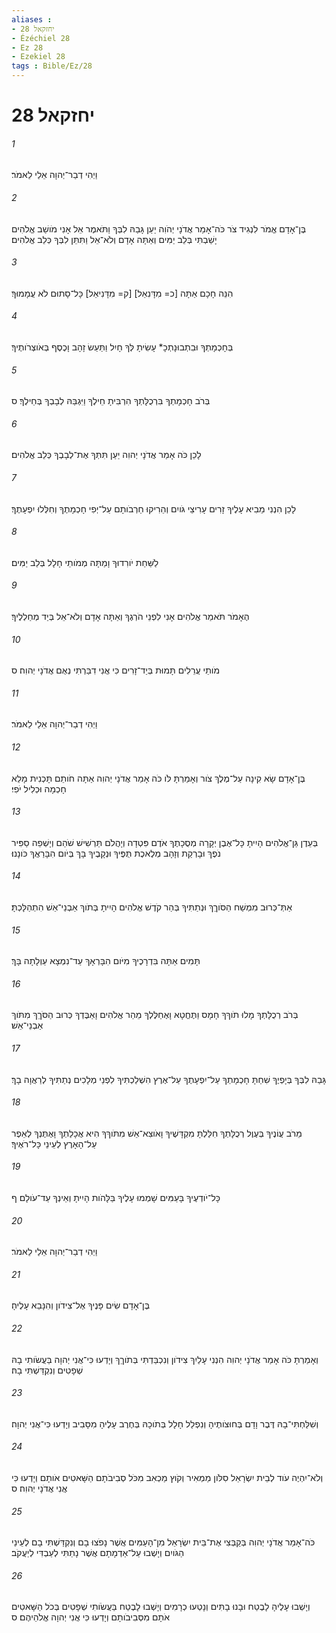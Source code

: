 ```yaml
---
aliases : 
- יחזקאל 28
- Ézéchiel 28
- Ez 28
- Ezekiel 28
tags : Bible/Ez/28
---
```


# יחזקאל 28

###### 1
וַיְהִי דְבַר־יְהוָה אֵלַי לֵאמֹר׃
###### 2
בֶּן־אָדָם אֱמֹר לִנְגִיד צֹר כֹּה־אָמַר אֲדֹנָי יְהֹוִה יַעַן גָּבַהּ לִבְּךָ וַתֹּאמֶר אֵל אָנִי מֹושַׁב אֱלֹהִים יָשַׁבְתִּי בְּלֵב יַמִּים וְאַתָּה אָדָם וְלֹא־אֵל וַתִּתֵּן לִבְּךָ כְּלֵב אֱלֹהִים׃
###### 3
הִנֵּה חָכָם אַתָּה [כ= מִדָּנִאֵל] [ק= מִדָּנִיאֵל] כָּל־סָתוּם לֹא עֲמָמוּךָ׃
###### 4
בְּחָכְמָתְךָ וּבִתְבוּנָתְכָ* עָשִׂיתָ לְּךָ חָיִל וַתַּעַשׂ זָהָב וָכֶסֶף בְּאֹוצְרֹותֶיךָ׃
###### 5
בְּרֹב חָכְמָתְךָ בִּרְכֻלָּתְךָ הִרְבִּיתָ חֵילֶךָ וַיִּגְבַּהּ לְבָבְךָ בְּחֵילֶךָ׃ ס
###### 6
לָכֵן כֹּה אָמַר אֲדֹנָי יְהוִה יַעַן תִּתְּךָ אֶת־לְבָבְךָ כְּלֵב אֱלֹהִים׃
###### 7
לָכֵן הִנְנִי מֵבִיא עָלֶיךָ זָרִים עָרִיצֵי גֹּויִם וְהֵרִיקוּ חַרְבֹותָם עַל־יְפִי חָכְמָתֶךָ וְחִלְּלוּ יִפְעָתֶךָ׃
###### 8
לַשַּׁחַת יֹורִדוּךָ וָמַתָּה מְמֹותֵי חָלָל בְּלֵב יַמִּים׃
###### 9
הֶאָמֹר תֹּאמַר אֱלֹהִים אָנִי לִפְנֵי הֹרְגֶךָ וְאַתָּה אָדָם וְלֹא־אֵל בְּיַד מְחַלְלֶיךָ׃
###### 10
מֹותֵי עֲרֵלִים תָּמוּת בְּיַד־זָרִים כִּי אֲנִי דִבַּרְתִּי נְאֻם אֲדֹנָי יְהוִה׃ ס
###### 11
וַיְהִי דְבַר־יְהוָה אֵלַי לֵאמֹר׃
###### 12
בֶּן־אָדָם שָׂא קִינָה עַל־מֶלֶךְ צֹור וְאָמַרְתָּ לֹּו כֹּה אָמַר אֲדֹנָי יְהוִה אַתָּה חֹותֵם תָּכְנִית מָלֵא חָכְמָה וּכְלִיל יֹפִי׃
###### 13
בְּעֵדֶן גַּן־אֱלֹהִים הָיִיתָ כָּל־אֶבֶן יְקָרָה מְסֻכָתֶךָ אֹדֶם פִּטְדָה וְיָהֲלֹם תַּרְשִׁישׁ שֹׁהַם וְיָשְׁפֵה סַפִּיר נֹפֶךְ וּבָרְקַת וְזָהָב מְלֶאכֶת תֻּפֶּיךָ וּנְקָבֶיךָ בָּךְ בְּיֹום הִבָּרַאֲךָ כֹּונָנוּ׃
###### 14
אַתְּ־כְּרוּב מִמְשַׁח הַסֹּוךֵךְ וּנְתַתִּיךָ בְּהַר קֹדֶשׁ אֱלֹהִים הָיִיתָ בְּתֹוךְ אַבְנֵי־אֵשׁ הִתְהַלָּכְתָּ׃
###### 15
תָּמִים אַתָּה בִּדְרָכֶיךָ מִיֹּום הִבָּרְאָךְ עַד־נִמְצָא עַוְלָתָה בָּךְ׃
###### 16
בְּרֹב רְכֻלָּתְךָ מָלוּ תֹוךְךָ חָמָס וַתֶּחֱטָא וָאֶחַלֶּלְךָ מֵהַר אֱלֹהִים וָאַבֶּדְךָ כְּרוּב הַסֹּךֵךְ מִתֹּוךְ אַבְנֵי־אֵשׁ׃
###### 17
גָּבַהּ לִבְּךָ בְּיָפְיֶךָ שִׁחַתָּ חָכְמָתְךָ עַל־יִפְעָתֶךָ עַל־אֶרֶץ הִשְׁלַכְתִּיךָ לִפְנֵי מְלָכִים נְתַתִּיךָ לְרַאֲוָה בָךְ׃
###### 18
מֵרֹב עֲוֹנֶיךָ בְּעֶוֶל רְכֻלָּתְךָ חִלַּלְתָּ מִקְדָּשֶׁיךָ וָאֹוצִא־אֵשׁ מִתֹּוךְךָ הִיא אֲכָלַתְךָ וָאֶתֶּנְךָ לְאֵפֶר עַל־הָאָרֶץ לְעֵינֵי כָּל־רֹאֶיךָ׃
###### 19
כָּל־יֹודְעֶיךָ בָּעַמִּים שָׁמְמוּ עָלֶיךָ בַּלָּהֹות הָיִיתָ וְאֵינְךָ עַד־עֹולָם׃ ף
###### 20
וַיְהִי דְבַר־יְהוָה אֵלַי לֵאמֹר׃
###### 21
בֶּן־אָדָם שִׂים פָּנֶיךָ אֶל־צִידֹון וְהִנָּבֵא עָלֶיהָ׃
###### 22
וְאָמַרְתָּ כֹּה אָמַר אֲדֹנָי יְהוִה הִנְנִי עָלַיִךְ צִידֹון וְנִכְבַּדְתִּי בְּתֹוךֵךְ וְיָדְעוּ כִּי־אֲנִי יְהוָה בַּעֲשֹׂותִי בָהּ שְׁפָטִים וְנִקְדַּשְׁתִּי בָהּ׃
###### 23
וְשִׁלַּחְתִּי־בָהּ דֶּבֶר וָדָם בְּחוּצֹותֶיהָ וְנִפְלַל חָלָל בְּתֹוכָהּ בְּחֶרֶב עָלֶיהָ מִסָּבִיב וְיָדְעוּ כִּי־אֲנִי יְהוָה׃
###### 24
וְלֹא־יִהְיֶה עֹוד לְבֵית יִשְׂרָאֵל סִלֹּון מַמְאִיר וְקֹוץ מַכְאִב מִכֹּל סְבִיבֹתָם הַשָּׁאטִים אֹותָם וְיָדְעוּ כִּי אֲנִי אֲדֹנָי יְהוִה׃ ס
###### 25
כֹּה־אָמַר אֲדֹנָי יְהוִה בְּקַבְּצִי אֶת־בֵּית יִשְׂרָאֵל מִן־הָעַמִּים אֲשֶׁר נָפֹצוּ בָם וְנִקְדַּשְׁתִּי בָם לְעֵינֵי הַגֹּויִם וְיָשְׁבוּ עַל־אַדְמָתָם אֲשֶׁר נָתַתִּי לְעַבְדִּי לְיַעֲקֹב׃
###### 26
וְיָשְׁבוּ עָלֶיהָ לָבֶטַח וּבָנוּ בָתִּים וְנָטְעוּ כְרָמִים וְיָשְׁבוּ לָבֶטַח בַּעֲשֹׂותִי שְׁפָטִים בְּכֹל הַשָּׁאטִים אֹתָם מִסְּבִיבֹותָם וְיָדְעוּ כִּי אֲנִי יְהוָה אֱלֹהֵיהֶם׃ ס
